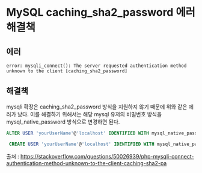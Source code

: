 # MySQL caching_sha2_password 에러 해결책

## 에러

```
error: mysqli_connect(): The server requested authentication method unknown to the client [caching_sha2_password] 
```

## 해결책

mysqli 확장은 caching_sha2_password 방식을 지원하지 않기 때문에 위와 같은 에러가 났다. 이를 해결하기 위해서는 해당 mysql 유저의 비밀번호 방식을 mysql_native_password 방식으로 변경하면 된다.

```sql
ALTER USER 'yourUserName'@'localhost' IDENTIFIED WITH mysql_native_password BY '비밀번호';
```

```sql
 CREATE USER 'yourUserName'@'localhost' IDENTIFIED WITH mysql_native_password BY '비밀번호';

```


출처 : https://stackoverflow.com/questions/50026939/php-mysqli-connect-authentication-method-unknown-to-the-client-caching-sha2-pa